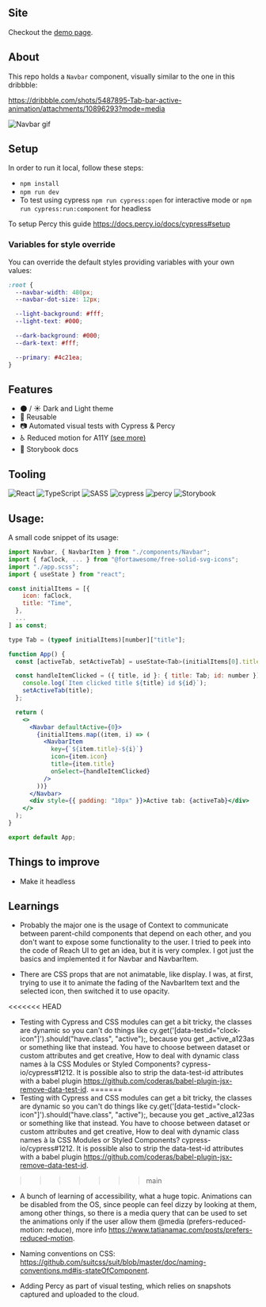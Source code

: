 <!-- README for NPM; the one for GitHub is in .github directory. -->

## Site

Checkout the [demo page](https://alexodan.github.io/navbar-challenge/).

## About

This repo holds a `Navbar` component, visually similar to the one in this dribbble:

https://dribbble.com/shots/5487895-Tab-bar-active-animation/attachments/10896293?mode=media

![Navbar gif](https://media0.giphy.com/media/v1.Y2lkPTc5MGI3NjExYjZ5MHpudjVoeHVnNTdpaDFheWRvZml3bG43M2FxdG9zNHcweWpyZiZlcD12MV9pbnRlcm5hbF9naWZfYnlfaWQmY3Q9Zw/qmHC2pILnevhCXbwq5/giphy.gif)

## Setup

In order to run it local, follow these steps:

- `npm install`
- `npm run dev`
- To test using cypress `npm run cypress:open` for interactive mode or `npm run cypress:run:component` for headless

To setup Percy this guide https://docs.percy.io/docs/cypress#setup

### Variables for style override

You can override the default styles providing variables with your own values:

```css
:root {
  --navbar-width: 480px;
  --navbar-dot-size: 12px;

  --light-background: #fff;
  --light-text: #000;

  --dark-background: #000;
  --dark-text: #fff;

  --primary: #4c21ea;
}
```

## Features

- 🌑 / ☀️ Dark and Light theme
- 🧱 Reusable
- 📷 Automated visual tests with Cypress & Percy
- ♿️ Reduced motion for A11Y [(see more)](https://www.tatianamac.com/posts/prefers-reduced-motion)
- 📑 Storybook docs

## Tooling

![React](https://img.shields.io/badge/react-%2320232a.svg?style=for-the-badge&logo=react&logoColor=%2361DAFB) ![TypeScript](https://img.shields.io/badge/typescript-%23007ACC.svg?style=for-the-badge&logo=typescript&logoColor=white)
![SASS](https://img.shields.io/badge/SASS-hotpink.svg?style=for-the-badge&logo=SASS&logoColor=white)
![cypress](https://img.shields.io/badge/-cypress-%23E5E5E5?style=for-the-badge&logo=cypress&logoColor=058a5e)
![percy](https://img.shields.io/badge/Percy-9E66BF.svg?style=for-the-badge&logo=Percy&logoColor=white)
![Storybook](https://img.shields.io/badge/Storybook-FF4785.svg?style=for-the-badge&logo=Storybook&logoColor=white)

## Usage:

A small code snippet of its usage:

```jsx
import Navbar, { NavbarItem } from "./components/Navbar";
import { faClock, ... } from "@fortawesome/free-solid-svg-icons";
import "./app.scss";
import { useState } from "react";

const initialItems = [{
    icon: faClock,
    title: "Time",
  },
  ...
] as const;

type Tab = (typeof initialItems)[number]["title"];

function App() {
  const [activeTab, setActiveTab] = useState<Tab>(initialItems[0].title);

  const handleItemClicked = ({ title, id }: { title: Tab; id: number }) => {
    console.log(`Item clicked title ${title} id ${id}`);
    setActiveTab(title);
  };

  return (
    <>
      <Navbar defaultActive={0}>
        {initialItems.map((item, i) => (
          <NavbarItem
            key={`${item.title}-${i}`}
            icon={item.icon}
            title={item.title}
            onSelect={handleItemClicked}
          />
        ))}
      </Navbar>
      <div style={{ padding: "10px" }}>Active tab: {activeTab}</div>
    </>
  );
}

export default App;
```

## Things to improve

- Make it headless

## Learnings

- Probably the major one is the usage of Context to communicate between parent-child components that depend on each other, and you don't want to expose some functionality to the user. I tried to peek into the code of Reach UI to get an idea, but it is very complex. I got just the basics and implemented it for Navbar and NavbarItem.

- There are CSS props that are not animatable, like display. I was, at first, trying to use it to animate the fading of the NavbarItem text and the selected icon, then switched it to use opacity.

<<<<<<< HEAD
- Testing with Cypress and CSS modules can get a bit tricky, the classes are dynamic so you can't do things like cy.get('[data-testid="clock-icon"]').should("have.class", "active");, because you get \_active_a123as or something like that instead. You have to choose between dataset or custom attributes and get creative, How to deal with dynamic class names à la CSS Modules or Styled Components? cypress-io/cypress#1212. It is possible also to strip the data-test-id attributes with a babel plugin https://github.com/coderas/babel-plugin-jsx-remove-data-test-id.
=======
- Testing with Cypress and CSS modules can get a bit tricky, the classes are dynamic so you can't do things like cy.get('[data-testid="clock-icon"]').should("have.class", "active");, because you get _active_a123as or something like that instead. You have to choose between dataset or custom attributes and get creative, How to deal with dynamic class names à la CSS Modules or Styled Components? cypress-io/cypress#1212. It is possible also to strip the data-test-id attributes with a babel plugin https://github.com/coderas/babel-plugin-jsx-remove-data-test-id.
>>>>>>> main

- A bunch of learning of accessibility, what a huge topic. Animations can be disabled from the OS, since people can feel dizzy by looking at them, among other things, so there is a media query that can be used to set the animations only if the user allow them @media (prefers-reduced-motion: reduce), more info https://www.tatianamac.com/posts/prefers-reduced-motion.

- Naming conventions on CSS: https://github.com/suitcss/suit/blob/master/doc/naming-conventions.md#is-stateOfComponent.

- Adding Percy as part of visual testing, which relies on snapshots captured and uploaded to the cloud.
